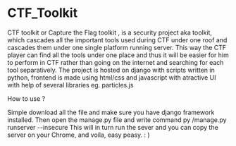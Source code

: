 # CTF_Toolkit

CTF toolkit or Capture the Flag toolkit , is a security project aka toolkit, which cascades all the important tools used during CTF under one roof and cascades them under one single platform running server. This way the CTF player can find all the tools under one place and thus it will be easier for him to perform in CTF rather than going on the internet and searching for each tool separatively.
The project is hosted on django with scripts written in python, frontend is made using html/css and javascript with atractive UI with help of several libraries eg. particles.js

How to use  ?

Simple download all the file and make sure you have django framework installed. 
Then open the manage.py file and write command py /manage.py runserver <server ip> --insecure 
This will in turn run the sever and you can copy the server on your Chrome, and voila, easy peasy. : )
